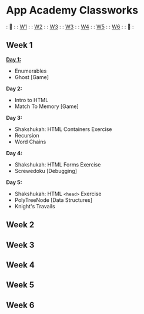 # App Academy Classworks

: :link: :
: [W1](#week-1) :
: [W2](#week-2) :
: [W3](#week-3) :
: [W3](#week-3) :
: [W4](#week-4) :
: [W5](#week-5) :
: [W6](#week-6) :
: :link: :

## Week 1

**[Day 1:][week-1-day-1]**
- Enumerables
- Ghost [Game]

[week-1-day-1]: W1D1

**Day 2:**
- Intro to HTML
- Match To Memory [Game]

**Day 3:**
- Shakshukah: HTML Containers Exercise
- Recursion
- Word Chains

**Day 4:**
- Shakshukah: HTML Forms Exercise
- Screwedoku [Debugging]

**Day 5:**
- Shakshukah: HTML `<head>` Exercise
- PolyTreeNode [Data Structures]
- Knight's Travails

## Week 2
## Week 3
## Week 4
## Week 5
## Week 6
